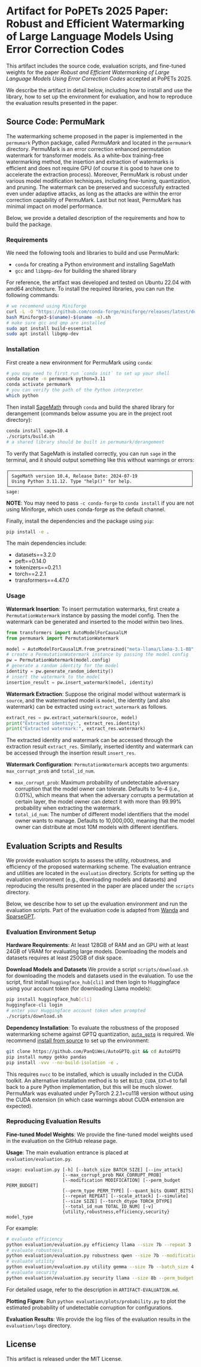 # Artifact for PoPETs 2025 Paper: Robust and Efficient Watermarking of Large Language Models Using Error Correction Codes

This artifact includes the source code, evaluation scripts, and fine-tuned weights for the paper *Robust and Efficient Watermarking of Large Language Models Using Error Correction Codes* accepted at PoPETs 2025.

We describe the artifact in detail below, including how to install and use the library, how to set up the environment for evaluation, and how to reproduce the evaluation results presented in the paper.

## Source Code: PermuMark

The watermarking scheme proposed in the paper is implemented in the `permumark` Python package, called *PermuMark* and located in the `permumark` directory.
PermuMark is an error correction enhanced permutation watermark for transformer models.
As a white-box training-free watermarking method, the insertion and extraction of watermarks is efficient and does not require GPU (of course it is good to have one to accelerate the extraction process).
Moreover, PermuMark is robust under various model modification techniques, including fine-tuning, quantization, and pruning.
The watermark can be preserved and successfully extracted even under adaptive attacks, as long as the attacks are within the error correction capability of PermuMark.
Last but not least, PermuMark has minimal impact on model performance.

Below, we provide a detailed description of the requirements and how to build the package.

### Requirements

We need the following tools and libraries to build and use PermuMark:

- `conda` for creating a Python environment and installing SageMath
- `gcc` and `libgmp-dev` for building the shared library

For reference, the artifact was developed and tested on Ubuntu 22.04 with amd64 architecture.
To install the required libraries, you can run the following commands:

```bash
# we recommend using Miniforge
curl -L -O "https://github.com/conda-forge/miniforge/releases/latest/download/Miniforge3-$(uname)-$(uname -m).sh"
bash Miniforge3-$(uname)-$(uname -m).sh
# make sure gcc and gmp are installed
sudo apt install build-essential
sudo apt install libgmp-dev
```

### Installation

First create a new environment for PermuMark using `conda`:

```bash
# you may need to first run `conda init` to set up your shell
conda create -n permumark python=3.11
conda activate permumark
# you can verify the path of the Python interpreter
which python
```

Then install [SageMath](https://www.sagemath.org/) through `conda` and build the shared library for derangement (commands below assume you are in the project root directory):

```bash
conda install sage=10.4
./scripts/build.sh
# a shared library should be built in permumark/derangement
```

To verify that SageMath is installed correctly, you can run `sage` in the terminal, and it should output something like this without warnings or errors:

```text
┌────────────────────────────────────────────────────────────────────┐
│ SageMath version 10.4, Release Date: 2024-07-19                    │
│ Using Python 3.11.12. Type "help()" for help.                      │
└────────────────────────────────────────────────────────────────────┘
sage: 
```

**NOTE**: You may need to pass `-c conda-forge` to `conda install` if you are not using Miniforge, which uses conda-forge as the default channel.

Finally, install the dependencies and the package using `pip`:

```bash
pip install -e .
```

The main dependencies include:

- datasets==3.2.0
- peft==0.14.0
- tokenizers==0.21.1
- torch==2.2.1
- transformers==4.47.0

### Usage

**Watermark Insertion**:
To insert permutation watermarks, first create a `PermutationWatermark` instance by passing the model config.
Then the watermark can be generated and inserted to the model within two lines.

```python
from transformers import AutoModelForCausalLM
from permumark import PermutationWatermark

model = AutoModelForCausalLM.from_pretrained("meta-llama/Llama-3.1-8B", trust_remote_code=True)
# create a PermutationWatermark instance by passing the model config
pw = PermutationWatermark(model.config)
# generate a random identity for the model
identity = pw.generate_random_identity()
# insert the watermark to the model
insertion_result = pw.insert_watermark(model, identity)
```

**Watermark Extraction**:
Suppose the original model without watermark is `source`, and the watermarked model is `model`,
the identity (and also watermark) can be extracted using `extract_watermark` as follows.

```python
extract_res = pw.extract_watermark(source, model)
print("Extracted identity:", extract_res.identity)
print("Extracted watermark:", extract_res.watermark)
```

The extracted identity and watermark can be accessed through the extraction result `extract_res`.
Similarly, inserted identity and watermark can be accessed through the insertion result `insert_res`.

**Watermark Configuration**:
`PermutationWatermark` accepts two arguments: `max_corrupt_prob` and `total_id_num`.

- `max_corrupt_prob`: Maximum probability of undetectable adversary corruption that the model owner can tolerate.
  Defaults to 1e-4 (i.e., 0.01%), which means that when the adversary corrupts a permutation at certain layer, the model
  owner can detect it with more than 99.99% probability when extracting the watermark.
- `total_id_num`: The number of different model identifiers that the model owner wants to manage.
  Defaults to 10,000,000, meaning that the model owner can distribute at most 10M models with different identifiers.

## Evaluation Scripts and Results

We provide evaluation scripts to assess the utility, robustness, and efficiency of the proposed watermarking scheme.
The evaluation entrance and utilities are located in the `evaluation` directory.
Scripts for setting up the evaluation environment (e.g., downloading models and datasets) and reproducing the results presented in the paper are placed under the `scripts` directory.

Below, we describe how to set up the evaluation environment and run the evaluation scripts.
Part of the evaluation code is adapted from [Wanda](https://github.com/locuslab/wanda) and [SparseGPT](https://github.com/IST-DASLab/sparsegpt).


### Evaluation Environment Setup

**Hardware Requirements**:
At least 128GB of RAM and an GPU with at least 24GB of VRAM for evaluating large models.
Downloading the models and datasets requires at least 250GB of disk space.

**Download Models and Datasets**
We provide a script `scripts/download.sh` for downloading the models and datasets used in the evaluation.
To use the script, first install `huggingface_hub[cli]` and then login to Huggingface using your account token (for downloading Llama models):

```bash
pip install huggingface_hub[cli]
huggingface-cli login
# enter your Huggingface account token when prompted
./scripts/download.sh
```

**Dependency Installation**:
To evaluate the robustness of the proposed watermarking scheme against GPTQ quantization, [`auto_gptq`](https://github.com/AutoGPTQ/AutoGPTQ) is
required.
We recommend [install from source](https://github.com/AutoGPTQ/AutoGPTQ?tab=readme-ov-file#install-from-source) to set
up the environment:

```bash
git clone https://github.com/PanQiWei/AutoGPTQ.git && cd AutoGPTQ
pip install numpy gekko pandas
pip install -vvv --no-build-isolation -e .
```

This requires `nvcc` to be installed, which is usually included in the CUDA toolkit.
An alternative installation method is to set `BUILD_CUDA_EXT=0` to fall back to a pure Python implementation, but this will be much slower.
PermuMark was evaluated under PyTorch 2.2.1+cu118 version without using the CUDA extension (in which case warnings about CUDA extension are expected).

### Reproducing Evaluation Results

**Fine-tuned Model Weights**:
We provide the fine-tuned model weights used in the evaluation on the GitHub release page.

**Usage**:
The main evaluation entrance is placed at `evaluation/evaluation.py`.

```
usage: evaluation.py [-h] [--batch_size BATCH_SIZE] [--inv_attack]
                     [--max_corrupt_prob MAX_CORRUPT_PROB]
                     [--modification MODIFICATION] [--perm_budget PERM_BUDGET]
                     [--perm_type PERM_TYPE] [--quant_bits QUANT_BITS]
                     [--repeat REPEAT] [--scale_attack] [--simulate]
                     [--size SIZE] [--torch_dtype TORCH_DTYPE]
                     [--total_id_num TOTAL_ID_NUM] [-v]
                     {utility,robustness,efficiency,security} model_type
```

For example:

```bash
# evaluate efficiency
python evaluation/evaluation.py efficiency llama --size 7b --repeat 3 --verbose
# evaluate robustness
python evaluation/evaluation.py robustness qwen --size 7b --modification finetune
# evaluate utility
python evaluation/evaluation.py utility gemma --size 7b --batch_size 4
# evaluate security
python evaluation/evaluation.py security llama --size 8b --perm_budget 60 --perm_type random
```

For detailed usage, refer to the description in `ARTIFACT-EVALUATION.md`.

**Plotting Figure**:
Run `python evaluation/plots/probability.py` to plot the estimated probability of undetectable corruption for configurations.

**Evaluation Results**:
We provide the log files of the evaluation results in the `evaluation/logs` directory.

## License

This artifact is released under the MIT License.
